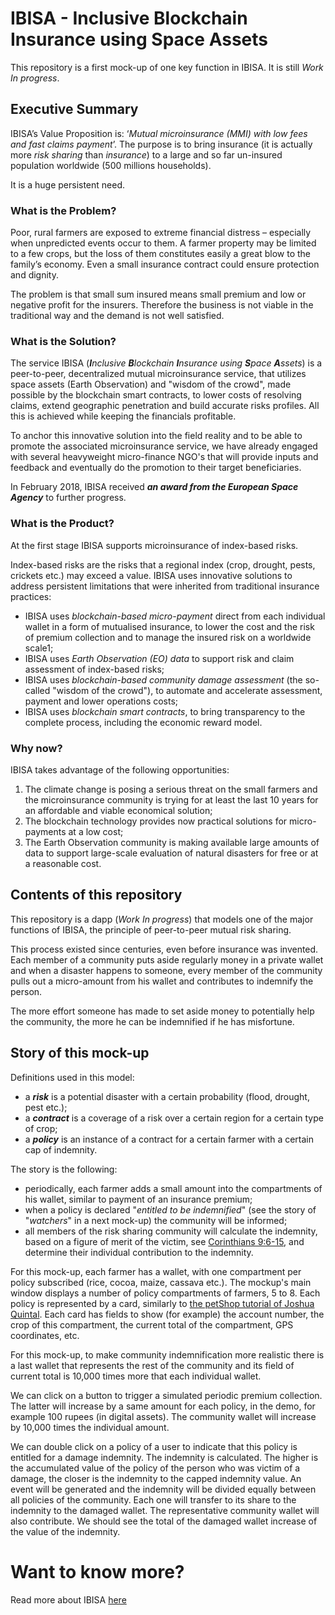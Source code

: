 # IBISA - Inclusive Blockchain Insurance using Space Assets
This repository is a first mock-up of one key function in IBISA. It is still _Work In progress_.
## Executive Summary
IBISA’s Value Proposition is: ‘_Mutual microinsurance (MMI) with low fees and fast claims payment_’. The purpose is to bring insurance (it is actually more _risk sharing_ than _insurance_) to a large and so far un-insured population worldwide (500 millions households). 

It is a huge persistent need.
### What is the Problem?
Poor, rural farmers are exposed to extreme financial distress – especially when unpredicted events occur to them.  A farmer property may be limited to a few crops, but the loss of them constitutes easily a great blow to the family’s economy. Even a small insurance contract could ensure protection and dignity. 

The problem is that small sum insured means small premium and low or negative profit for the insurers.  Therefore the business is not viable in the traditional way and the demand is not well satisfied. 
### What is the Solution?
The service IBISA (_**I**nclusive **B**lockchain **I**nsurance using **S**pace **A**ssets_) is a peer-to-peer, decentralized mutual microinsurance service, that utilizes space assets (Earth Observation) and "wisdom of the crowd", made possible by the blockchain smart contracts, to lower costs of resolving claims, extend geographic penetration and build accurate risks profiles. All this is achieved while keeping the financials profitable.

To anchor this innovative solution into the field reality and to be able to promote the associated microinsurance service, we have already engaged with several heavyweight micro-finance NGO's that will provide inputs and feedback and eventually do the promotion to their target beneficiaries.

In February 2018, IBISA received **_an award from the European Space Agency_** to further progress.

### What is the Product?
At the first stage IBISA supports microinsurance of index-based risks.

Index-based risks are the risks that a regional index (crop, drought, pests, crickets etc.) may exceed a value. IBISA uses innovative solutions to address persistent limitations that were inherited from traditional insurance practices:
* IBISA uses _blockchain-based micro-payment_ direct from each individual wallet in a form of mutualised insurance, to lower the cost and the risk of premium collection and to manage the insured risk on a worldwide scale1;
* IBISA uses _Earth Observation (EO) data_ to support risk and claim assessment of index-based risks;
* IBISA uses _blockchain-based community damage assessment_ (the so-called "wisdom of the crowd"), to automate and accelerate assessment, payment and lower operations costs;
* IBISA uses _blockchain smart contracts_, to bring transparency to the complete process, including the economic reward model.
### Why now?
IBISA takes advantage of the following opportunities:
1. The climate change is posing a serious threat on the small farmers and the microinsurance community is trying for at least the last 10 years for an affordable and viable economical solution;
1. The blockchain technology provides now practical solutions for micro-payments at a low cost;
1. The Earth Observation community is making available large amounts of data to support large-scale evaluation of natural disasters for free or at a reasonable cost.
## Contents of this repository
This repository is a dapp (_Work In progress_) that models one of the major functions of IBISA, the principle of peer-to-peer mutual risk sharing.

This process existed since centuries, even before insurance was invented. 
Each member of a community puts aside regularly money in a private wallet and when a disaster happens to someone, 
every member of the community pulls out a micro-amount from his wallet and contributes to indemnify the person.

The more effort someone has made to set aside money to potentially help the community, the more he can be indemnified if he has misfortune.
## Story of this mock-up
Definitions used in this model:
* a **_risk_** is a potential disaster with a certain probability (flood, drought, pest etc.);
* a **_contract_** is a coverage of a risk over a certain region for a certain type of crop;
* a **_policy_** is an instance of a contract for a certain farmer with a certain cap of indemnity.

The story is the following:
* periodically, each farmer adds a small amount into the compartments of his wallet, similar to payment of an insurance premium;
* when a policy is declared "_entitled to be indemnified_" (see the story of "_watchers_" in a next mock-up) the community will be informed;
* all members of the risk sharing community will calculate the indemnity, based on a figure of merit of the victim, see [Corinthians 9:6-15](https://www.biblegateway.com/passage/?search=2%20Corinthians%209:6-15), and determine their individual contribution to the indemnity.

For this mock-up, each farmer has a wallet, with one compartment per policy subscribed (rice, cocoa, maize, cassava etc.).
The mockup's main window displays a number of policy compartments of farmers, 5 to 8. Each policy is represented by a card, similarly to [the petShop tutorial of Joshua Quintal](http://truffleframework.com/tutorials/pet-shop).
Each card has fields to show (for example) the account number, the crop of this compartment, the current total of the compartment, GPS coordinates, etc.

For this mock-up, to make community indemnification more realistic there is a last wallet that represents the rest of the community and its field of current total is 10,000 times more that each individual wallet.

We can click on a button to trigger a simulated periodic premium collection. 
The latter will increase by a same amount for each policy, in the demo, for example 100 rupees (in digital assets).
The community wallet will increase by 10,000 times the individual amount.

We can double click on a policy of a user to indicate that this policy is entitled for a damage indemnity.
The indemnity is calculated. 
The higher is the accumulated value of the policy of the person who was victim of a damage, the closer is the indemnity to the capped indemnity value.
An event will be generated and the indemnity will be divided equally between all policies of the community.
Each one will transfer to its share to the indemnity to the damaged wallet.
The representative community wallet will also contribute. We should see the total of the damaged wallet increase of the value of the indemnity.
# Want to know more?

Read more about IBISA [here](http://www.bitbank.lu/ibisa)
